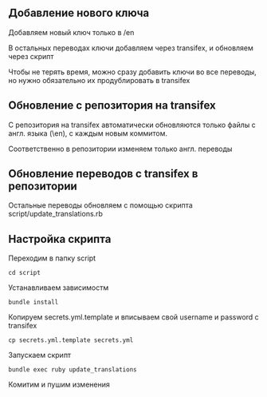 ## Добавление нового ключа
Добавляем новый ключ только в /en

В остальных переводах ключи добавляем через transifex, и обновляем через скрипт

Чтобы не терять время, можно сразу добавить ключи во все переводы, но нужно обязательно их продублировать в transifex

## Обновление с репозитория на transifex
С репозитория на transifex автоматически обновляются только файлы с англ. языка (\en), с каждым новым коммитом.

Соответственно в репозитории изменяем только англ. переводы

## Обновление переводов с transifex в репозитории
Остальные переводы обновляем с помощью скрипта script/update_translations.rb

## Настройка скрипта
Переходим в папку script

    cd script
Устанавливаем зависимостм

    bundle install
Копируем secrets.yml.template и вписываем свой username и password c transifex

    cp secrets.yml.template secrets.yml
Запускаем скрипт

    bundle exec ruby update_translations

Комитим и пушим изменения

